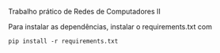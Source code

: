 Trabalho prático de Redes de Computadores II

Para instalar as dependências, instalar o requirements.txt com

```
pip install -r requirements.txt
```